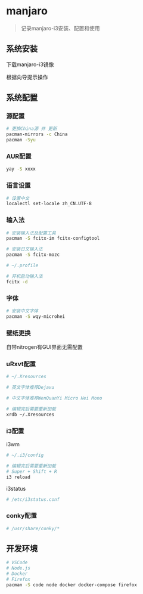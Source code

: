 # manjaro

> 记录manjaro-i3安装、配置和使用

## 系统安装

下载manjaro-i3镜像

根据向导提示操作

## 系统配置

### 源配置

```bash
# 更换China源 并 更新
pacman-mirrors -c China
pacman -Syu
```

### AUR配置

```bash
yay -S xxxx
```

### 语言设置

```bash
# 设置中文
localectl set-locale zh_CN.UTF-8
```

### 输入法

```bash
# 安装输入法及配置工具
pacman -S fcitx-im fcitx-configtool

# 安装日文输入法
pacman -S fcitx-mozc
```

```bash
# ~/.profile

# 开机启动输入法
fcitx -d
```

### 字体

```bash
# 安装中文字体
pacman -S wqy-microhei
```

### 壁纸更换

自带nitrogen有GUI界面无需配置

### uRxvt配置

```bash
# ~/.Xresources

# 英文字体推荐Dejavu

# 中文字体推荐WenQuanYi Micro Hei Mono

# 编辑完后需要重新加载
xrdb ~/.Xresources
```

### i3配置

i3wm
```bash
# ~/.i3/config

# 编辑完后需要重新加载
# Super + Shift + R
i3 reload
```

i3status
```bash
# /etc/i3status.conf
```

### conky配置

```bash
# /usr/share/conky/*
```

## 开发环境

```bash
# VSCode
# Node.js
# Docker
# Firefox
pacman -S code node docker docker-compose firefox
```
